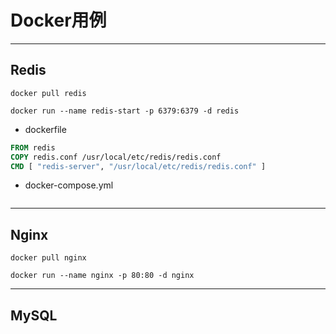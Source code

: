 # Docker用例

---

## Redis
```
docker pull redis

docker run --name redis-start -p 6379:6379 -d redis

```
- dockerfile
```dockerfile
FROM redis
COPY redis.conf /usr/local/etc/redis/redis.conf
CMD [ "redis-server", "/usr/local/etc/redis/redis.conf" ]

```

- docker-compose.yml
```yaml


```

---

## Nginx

```
docker pull nginx

docker run --name nginx -p 80:80 -d nginx

```

---

## MySQL

```



```